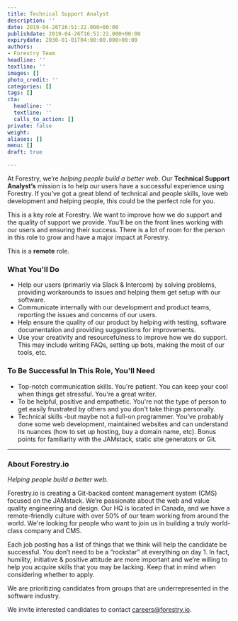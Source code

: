 ```yaml
---
title: Technical Support Analyst
description: ''
date: 2019-04-26T16:51:22.000+00:00
publishdate: 2019-04-26T16:51:22.000+00:00
expirydate: 2030-01-01T04:00:00.000+00:00
authors:
- Forestry Team
headline: ''
textline: ''
images: []
photo_credit: ''
categories: []
tags: []
cta:
  headline: ''
  textline: ''
  calls_to_action: []
private: false
weight: 
aliases: []
menu: []
draft: true

---
```

At Forestry, we’re _helping people build a better web_. Our **Technical Support Analyst’s** mission is to help our users have a successful experience using Forestry. If you’ve got a great blend of technical and people skills, love web development and helping people, this could be the perfect role for you.

This is a key role at Forestry. We want to improve how we do support and the quality of support we provide. You’ll be on the front lines working with our users and ensuring their success. There is a lot of room for the person in this role to grow and have a major impact at Forestry.

This is a **remote** role.
<!--more-->

### What You'll Do

* Help our users (primarily via Slack & Intercom) by solving problems, providing workarounds to issues and helping them get setup with our software.
* Communicate internally with our development and product teams, reporting the issues and concerns of our users.
* Help ensure the quality of our product by helping with testing, software documentation and providing suggestions for improvements.
* Use your creativity and resourcefulness to improve how we do support. This may include writing FAQs, setting up bots, making the most of our tools, etc.

### To Be Successful In This Role, You'll Need

* Top-notch communication skills. You're patient. You can keep your cool when things get stressful. You're a great writer.
* To be helpful, positive and empathetic. You're not the type of person to get easily frustrated by others and you don't take things personally.
* Technical skills -but maybe not a full-on programmer. You’ve probably done some web development, maintained websites and can understand its nuances (how to set up hosting, buy a domain name, etc). Bonus points for familiarity with the JAMstack, static site generators or Git.

***

### About Forestry.io

_Helping people build a better web._

Forestry.io is creating a Git-backed content management system (CMS) focused on the JAMstack. We’re passionate about the web and value quality engineering and design. Our HQ is located in Canada, and we have a remote-friendly culture with over 50% of our team working from around the world. We're looking for people who want to join us in building a truly world-class company and CMS.

Each job posting has a list of things that we think will help the candidate be successful. You don’t need to be a “rockstar” at everything on day 1. In fact, humility, initiative & positive attitude are more important and we’re willing to help you acquire skills that you may be lacking. Keep that in mind when considering whether to apply.

We are prioritizing candidates from groups that are underrepresented in the software industry.

We invite interested candidates to contact [careers@forestry.io](mailto:careers@forestry.io).